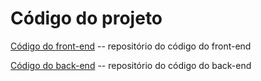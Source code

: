 # Código do projeto


[Código do front-end](back/src/main/resources/templates/front) -- repositório do código do front-end

[Código do back-end](../src/back)  -- repositório do código do back-end

